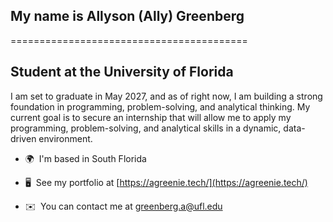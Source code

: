 ## My name is Allyson (Ally) Greenberg
=========================================

Student at the University of Florida
------------------------------------

I am set to graduate in May 2027, and as of right now, I am building a strong foundation in programming, problem-solving, and analytical thinking. My current goal is to secure an internship that will allow me to apply my programming, problem-solving, and analytical skills in a dynamic, data-driven environment.

* 🌍  I'm based in South Florida
* 🖥️  See my portfolio at [https://agreenie.tech/](https://agreenie.tech/)
* ✉️  You can contact me at [greenberg.a@ufl.edu](mailto:greenberg.a@ufl.edu)

  <!-- https://www.profileme.dev/create-profile -->
